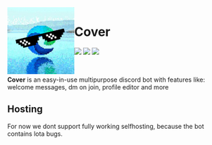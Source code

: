 <img src="./img/New Project.png" width="152" height="152" align="left">

# Cover
[![](https://shields.io/badge/twitter-follow---?logo=twitter&logoColor=ffffff&style=for-the-badge&colorA=2B2424&colorB=F5EDED)](https://twitter.com/devlift_)
[![](https://img.shields.io/discord/1065186413865357343?label=discord&logo=discord&logoColor=white&style=for-the-badge&colorA=2B2424&colorB=F5EDED)](https://discord.gg/pupnvCNbwN)
[![](https://img.shields.io/badge/discord.py-v2.1.0-A5CCFE?style=for-the-badge&logo=python&logoColor=white&colorA=2B2424&colorB=F5EDED)](https://github.com/Rapptz/discord.py/)

<br>

**Cover** is an easy-in-use multipurpose discord bot with features like:
welcome messages, dm on join, profile editor and more

## Hosting
For now we dont support fully working selfhosting, because the bot contains lota bugs.
